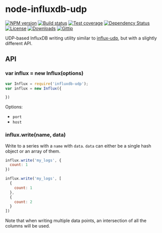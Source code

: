 
# node-influxdb-udp

[![NPM version][npm-image]][npm-url]
[![Build status][travis-image]][travis-url]
[![Test coverage][coveralls-image]][coveralls-url]
[![Dependency Status][david-image]][david-url]
[![License][license-image]][license-url]
[![Downloads][downloads-image]][downloads-url]
[![Gittip][gittip-image]][gittip-url]

UDP-based InfluxDB writing utility similar to [influx-udp](https://www.npmjs.com/package/influx-udp),
but with a slightly different API.

## API

### var influx = new Influx(options)

```js
var Influx = require('influxdb-udp');
var influx = new Influx({

})
```

Options:

- `port`
- `host`

### influx.write(name, data)

Write to a series with a `name` with `data`.
`data` can either be a single hash object or an array of them.

```js
influx.write('my_logs', {
  count: 1
})

influx.write('my_logs', [
  {
    count: 1
  },
  {
    count: 2
  }
])
```

Note that when writing multiple data points,
an intersection of all the columns will be used.

[gitter-image]: https://badges.gitter.im/jonathanong/node-influxdb-udp.png
[gitter-url]: https://gitter.im/jonathanong/node-influxdb-udp
[npm-image]: https://img.shields.io/npm/v/node-influxdb-udp.svg?style=flat-square
[npm-url]: https://npmjs.org/package/node-influxdb-udp
[github-tag]: http://img.shields.io/github/tag/jonathanong/node-influxdb-udp.svg?style=flat-square
[github-url]: https://github.com/jonathanong/node-influxdb-udp/tags
[travis-image]: https://img.shields.io/travis/jonathanong/node-influxdb-udp.svg?style=flat-square
[travis-url]: https://travis-ci.org/jonathanong/node-influxdb-udp
[coveralls-image]: https://img.shields.io/coveralls/jonathanong/node-influxdb-udp.svg?style=flat-square
[coveralls-url]: https://coveralls.io/r/jonathanong/node-influxdb-udp
[david-image]: http://img.shields.io/david/jonathanong/node-influxdb-udp.svg?style=flat-square
[david-url]: https://david-dm.org/jonathanong/node-influxdb-udp
[license-image]: http://img.shields.io/npm/l/node-influxdb-udp.svg?style=flat-square
[license-url]: LICENSE
[downloads-image]: http://img.shields.io/npm/dm/node-influxdb-udp.svg?style=flat-square
[downloads-url]: https://npmjs.org/package/node-influxdb-udp
[gittip-image]: https://img.shields.io/gratipay/jonathanong.svg?style=flat-square
[gittip-url]: https://gratipay.com/jonathanong/
